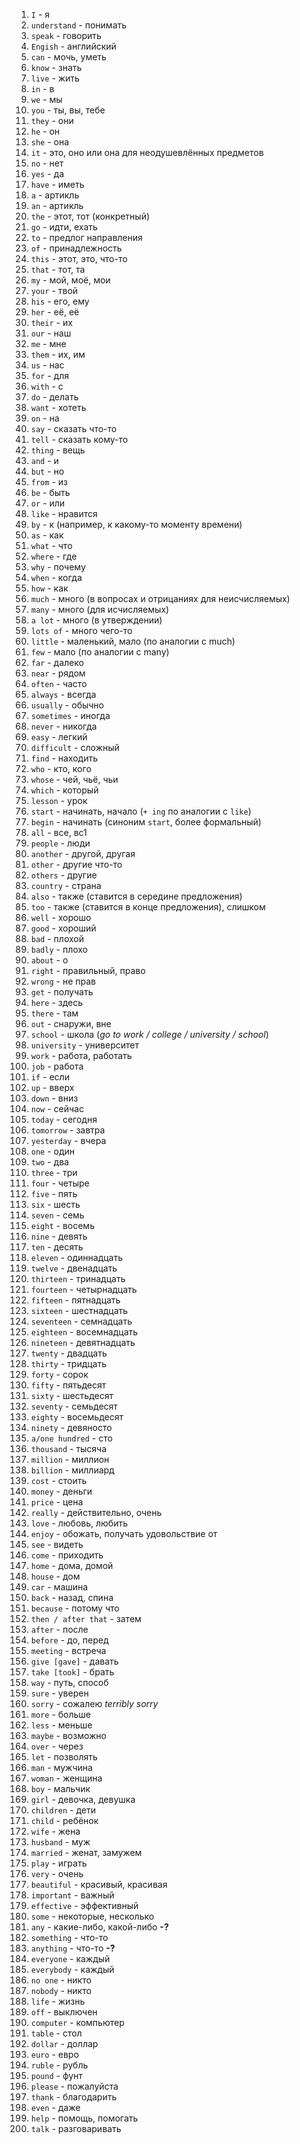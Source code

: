 1. `I` - я
1. `understand` - понимать
1. `speak` - говорить
1. `Engish` - английский
1. `can` - мочь, уметь
1. `know` - знать
1. `live` - жить 
1. `in` - в
1. `we` - мы
1. `you` - ты, вы, тебе
1. `they` - они
1. `he` - он
1. `she` - она
1. `it` - это, оно или она для неодушевлённых предметов
1. `no` - нет
1. `yes` - да
1. `have` - иметь
1. `a` - артикль
1. `an` - артикль 
1. `the` - этот, тот (конкретный)
1. `go` - идти, ехать
1. `to` - предлог направления 
1. `of` - принадлежность
1. `this` - этот, это, что-то
1. `that` - тот, та
1. `my` - мой, моё, мои
1. `your` - твой
1. `his` - его, ему
1. `her` - её, её
1. `their` - их
1. `our` - наш
1. `me` - мне
1. `them` - их, им
1. `us` - нас
1. `for` - для
1. `with` - с
1. `do` - делать
1. `want` - хотеть
1. `on` - на
1. `say` - сказать что-то
1. `tell` - сказать кому-то
1. `thing` - вещь
1. `and` - и
1. `but` - но
1. `from` - из
1. `be` - быть
1. `or` - или
1. `like` - нравится
1. `by` - к (например, к какому-то моменту времени)
1. `as` - как
1. `what` - что
1. `where` - где
1. `why` - почему
1. `when` - когда
1. `how` - как
1. `much` - много (в вопросах и отрицаниях для неисчисляемых)
1. `many` - много (для исчисляемых)
1. `a lot` - много (в утверждении)
1. `lots of` - много чего-то
1. `little` - маленький, мало (по аналогии с much)
1. `few` - мало (по аналогии с many)
1. `far` - далеко
1. `near` - рядом
1. `often` - часто
1. `always` - всегда
1. `usually` - обычно
1. `sometimes` - иногда
1. `never` - никогда
1. `easy` - легкий
1. `difficult` - сложный
1. `find` - находить
1. `who` - кто, кого
1. `whose` - чей, чьё, чьи
1. `which` - который
1. `lesson` - урок
1. `start` - начинать, начало (`+ ing` по аналогии с `like`)
1. `begin` - начинать (синоним `start`, более формальный)
1. `all` - все, вс1
1. `people` - люди
1. `another` - другой, другая
1. `other` - другие что-то
1. `others` - другие
1. `country` - страна
1. `also` - также (ставится в середине предложения)
1. `too` - также (ставится в конце предложения), слишком
1. `well` - хорошо
1. `good` - хороший
1. `bad` - плохой
1. `badly` - плохо
1. `about` - о
1. `right` - правильный, право
1. `wrong` - не прав
1. `get` - получать
1. `here` - здесь
1. `there` - там
1. `out` - снаружи, вне
1. `school` - школа (_go to work / college / university / school_)
1. `university` - университет
1. `work` - работа, работать
1. `job` - работа
1. `if` - если
1. `up` - вверх
1. `down` - вниз
1. `now` - сейчас
1. `today` - сегодня
1. `tomorrow` - завтра
1. `yesterday` - вчера
1. `one` - один
1. `two` - два
1. `three` - три
1. `four` - четыре
1. `five` - пять
1. `six` - шесть
1. `seven` - семь
1. `eight` - восемь
1. `nine` - девять
1. `ten` - десять
1. `eleven` - одиннадцать
1. `twelve` - двенадцать
1. `thirteen` - тринадцать
1. `fourteen` - четырнадцать
1. `fifteen` - пятнадцать
1. `sixteen` - шестнадцать
1. `seventeen` - семнадцать
1. `eighteen` - восемнадцать
1. `nineteen` - девятнадцать
1. `twenty` - двадцать
1. `thirty` - тридцать
1. `forty` - сорок
1. `fifty` - пятьдесят
1. `sixty` - шестьдесят
1. `seventy` - семьдесят
1. `eighty` - восемьдесят
1. `ninety` - девяносто
1. `a/one hundred` - сто
1. `thousand` - тысяча
1. `million` - миллион
1. `billion` - миллиард
1. `cost` - стоить
1. `money` - деньги
1. `price` - цена
1. `really` - действительно, очень
1. `love` - любовь, любить
1. `enjoy` - обожать, получать удовольствие от
1. `see` - видеть
1. `come` - приходить
1. `home` - дома, домой
1. `house` - дом
1. `car` - машина
1. `back` - назад, спина
1. `because` - потому что
1. `then / after that` - затем
1. `after` - после
1. `before` - до, перед
1. `meeting` - встреча
1. `give [gave]` - давать
1. `take [took]` - брать
1. `way` - путь, способ
1. `sure` - уверен
1. `sorry` - сожалею _terribly sorry_
1. `more` - больше
1. `less` - меньше
1. `maybe` - возможно
1. `over` - через
1. `let` - позволять
1. `man` - мужчина
1. `woman` - женщина
1. `boy` - мальчик
1. `girl` - девочка, девушка
1. `children` - дети
1. `child` - ребёнок
1. `wife` - жена
1. `husband` - муж
1. `married` - женат, замужем
1. `play` - играть
1. `very` - очень
1. `beautiful` - красивый, красивая
1. `important` - важный
1. `effective` - эффективный
1. `some` - некоторые, несколько
1. `any` - какие-либо, какой-либо **-?**
1. `something` - что-то
1. `anything` - что-то **-?**
1. `everyone` - каждый
1. `everybody` - каждый
1. `no one` - никто 
1. `nobody` - никто
1. `life` - жизнь
1. `off` - выключен
1. `computer` - компьютер
1. `table` - стол
1. `dollar` - доллар
1. `euro` - евро
1. `ruble` - рубль
1. `pound` - фунт
1. `please` - пожалуйста
1. `thank` - благодарить
1. `even` - даже
1. `help` - помощь, помогать
1. `talk` - разговаривать
